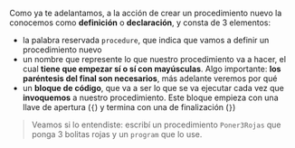Como ya te adelantamos, a la acción de crear un procedimiento nuevo la conocemos como **definición** o **declaración**, y consta de 3 elementos:

- la palabra reservada `procedure`, que indica que vamos a definir un procedimiento nuevo
- un nombre que represente lo que nuestro procedimiento va a hacer, el cual **tiene que empezar sí o sí con mayúsculas**. Algo importante: **los paréntesis del final son necesarios**, más adelante veremos por qué
- un **bloque de código**, que va a ser lo que se va ejecutar cada vez que **invoquemos** a nuestro procedimiento. Este bloque empieza con una llave de apertura (`{`) y termina con una de finalización (`}`)

> Veamos si lo entendiste: escribí un procedimiento `Poner3Rojas` que ponga 3 bolitas rojas y un `program` que lo use.